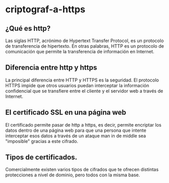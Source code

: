 # criptograf-a-https


## ¿Qué es http?

Las siglas HTTP, acrónimo de Hypertext Transfer Protocol, es un protocolo de transferencia de hipertexto. En otras palabras, HTTP es un protocolo de comunicación que permite la transferencia de información en Internet.

## Diferencia entre http y https

La principal diferencia entre HTTP y HTTPS es la seguridad. El protocolo HTTPS impide que otros usuarios puedan interceptar la información confidencial que se transfiere entre el cliente y el servidor web a través de Internet.


## El certificado SSL en una página web


El certificado permite pasar de http a https, es decir, permite encriptar los datos dentro de una página web para que una persona que intente interceptar esos datos a través de un ataque man in de middle sea "imposible" gracias a este cifrado.


## Tipos de certificados.

Comercialmente existen varios tipos de cifrados que te ofrecen distintas protecciones a nivel de dominio, pero todos con la misma base.

